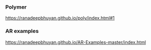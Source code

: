 ### Polymer

https://ranadeepbhuyan.github.io/poly/index.html#1

### AR examples
https://ranadeepbhuyan.github.io/AR-Examples-master/index.html
